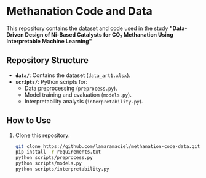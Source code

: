 # Methanation Code and Data

This repository contains the dataset and code used in the study **"Data-Driven Design of Ni-Based Catalysts for CO₂ Methanation Using Interpretable Machine Learning"**

## Repository Structure
- **`data/`**: Contains the dataset (`data_art1.xlsx`).
- **`scripts/`**: Python scripts for:
  - Data preprocessing (`preprocess.py`).
  - Model training and evaluation (`models.py`).
  - Interpretability analysis (`interpretability.py`).

## How to Use
1. Clone this repository:
   ```bash
   git clone https://github.com/lamaramaciel/methanation-code-data.git
   pip install -r requirements.txt
   python scripts/preprocess.py
   python scripts/models.py
   python scripts/interpretability.py

